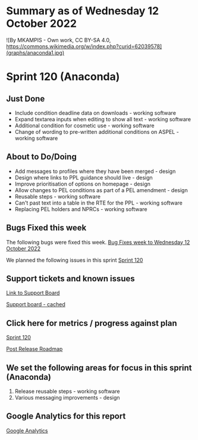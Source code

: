 # Summary as of Wednesday 12 October 2022 

![By MKAMPIS - Own work, CC BY-SA 4.0, https://commons.wikimedia.org/w/index.php?curid=62039578](graphs/anaconda1.jpg)

# Sprint 120 (Anaconda)

## Just Done
* Include condition deadline data on downloads - working software
* Expand textarea inputs when editing to show all text - working software
* Additional condition for cosmetic use - working software
* Change of wording to pre-written additional conditions on ASPEL - working software

## About to Do/Doing
* Add messages to profiles where they have been merged - design
* Design where links to PPL guidance should live - design
* Improve prioritisation of options on homepage - design
* Allow changes to PEL conditions as part of a PEL amendment - design
* Reusable steps - working software
* Can't past text into a table in the RTE for the PPL - working software
* Replacing PEL holders and NPRCs - working software

## Bugs Fixed this week
The following bugs were fixed this week.
[Bug Fixes week to Wednesday 12 October 2022](graphs/bugs12102022.png)

We planned the following issues in this sprint 
[Sprint 120](graphs/sprint12102022.png)

## Support tickets and known issues
[Link to Support Board](https://collaboration.homeoffice.gov.uk/jira/secure/RapidBoard.jspa?rapidView=1717&selectedIssue=ASSB-253)

[Support board - cached](graphs/supportBoard12102022.png)

## Click here for metrics / progress against plan
[Sprint 120](graphs/progress12102022.png)

[Post Release Roadmap](graphs/roadmap12102022.png)

## We set the following areas for focus in this sprint (Anaconda)
1. Release reusable steps - working software 
2. Various messaging improvements - design

## Google Analytics for this report
[Google Analytics](graphs/GA12102022.png)

